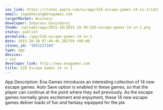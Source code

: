 ```yaml
--- 
ios_link: https://itunes.apple.com/us/app/526-escape-games-14-in-1/id1051227184
email: jagadeesang@enagames.com
targetMarket: Business
developer: Inbarasu Govindaraj
thumb: /uploads/app/2015-10/2015-10-30-526-escape-games-14-in-1.png
status: publish
permalink: /app/526-escape-games-14-in-1
date: 2015-10-30 07:49:46.262759 +00:00
itunes_id: "1051227184"
type: app
devices: 
- ios
developer_link: http://www.enagames.com
title: 526 Escape Games 14 in 1
---
```


App Description:
    Ena Games introduces an interesting collection of 14 new escape games.
Auto Save option is enabled in these games, so that the player can continue at the point where they exit previously.
As the escape games normally gives excitement and enjoyment, these 14 new escape games deliver loads of fun and fantasy equipped for the pla
